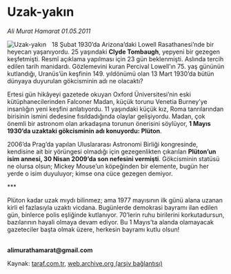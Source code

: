 # Uzak-yakın

*Ali Murat  Hamarat 01.05.2011*

<div class="yazi"><img align="left" alt="Uzak-yakın" border="0" src="http://www.taraf.com.tr/fotoraflar/makaleler/uzak-yakin_7184_orijinal.jpg" style="border-right-width:10px; border-color:#FFFFFF"/><p>18 Şubat 1930’da Arizona’daki Lowell Rasathanesi’nde bir heyecan yaşanıyordu. 25 yaşındaki <b>Clyde Tombaugh</b>, yepyeni bir gezegen keşfetmişti. Resmî açıklama yapılması için 23 gün beklenmişti. Aslında tercih edilen tarih manidardı. Gözlemevini kuran Percival Lowell’ın 75. yaş gününün kutlandığı, Uranüs’ün keşfinin 149. yıldönümü olan 13 Mart 1930’da bütün dünyaya duyurulan gökcisminin adı ne olacaktı?</p>
<p>Ertesi gün hikâyeyi gazetede okuyan Oxford Üniversitesi’nin eski kütüphanecilerinden Falconer Madan, küçük torunu Venetia Burney’ye insanlığın yeni keşfini anlatıyordu. 11 yaşındaki küçük kız, Roma tanrılarından birisinin ismini dedesine fısıldadığında olaylar gelişiyordu. Madan, çok önemli bir astronom olan arkadaşına torunun önerisini söylüyor, <b>1 Mayıs 1930’da uzaktaki gökcisminin adı konuyordu: Plüton</b>.</p>
<p>2006’da Prag’da yapılan Uluslararası Astronomi Birliği kongresinde, kendisine ait bir yörüngesi olmadığı için gezegenlikten çıkarılan <b>Plüton’un isim annesi, 30 Nisan 2009’da son nefesini vermişti</b>. Gökcisminin statüsü ne olursa olsun; Mickey Mouse’un köpeğinden bir elemente, bugün her yerde o isim duyuluyor; kimse ona cüce gezegen demiyor.</p>
<p>*** </p>
<p>Plüton kadar uzak mıydı bilinmez; ama 1977 mayısının ilk günü alana uzanan kirli el fazlasıyla uzaktı vicdana. Bugünlerde demokrasi bayramı ilan edilen gün, binlerce polis eşliğinde kutlanıyor. 70’lerin ruhu birilerini korkutadursun, bazılarının hayali olmaya devam ediyor. Bu 1 Mayıs’ta alanda olamayacak gazeteciler başta olmak üzere, herkesin bayramı kutlu olsun!</p>
<p><b><br/>alimurathamarat@gmail.com</b></p>
</div>

Kaynak: [taraf.com.tr](http://www.taraf.com.tr/ali-murat-hamarat-2/makale-uzak-yakin.htm), [web.archive.org (arşiv bağlantısı)](http://web.archive.org/web/20131107092156/http://www.taraf.com.tr/ali-murat-hamarat-2/makale-uzak-yakin.htm)
